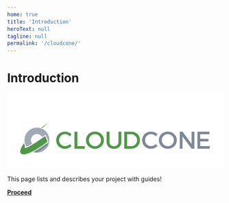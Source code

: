 ```yaml
---
home: true
title: 'Introduction'
heroText: null
tagline: null
permalink: '/cloudcone/'
---
```


# Introduction

![](./cloudcone_logo_main.png)

This page lists and describes your project with guides!

[**Proceed**](/cloudcone/installing-the-os/)